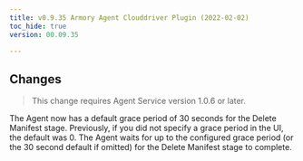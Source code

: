 ```yaml
---
title: v0.9.35 Armory Agent Clouddriver Plugin (2022-02-02)
toc_hide: true
version: 00.09.35

---
```


## Changes

> This change requires Agent Service version 1.0.6 or later.

The Agent now has a default grace period of 30 seconds for the Delete Manifest stage. Previously, if you did not specify a grace period in the UI, the default was 0. The Agent waits for up to the configured grace period (or the 30 second default if omitted) for the Delete Manifest stage to complete.
